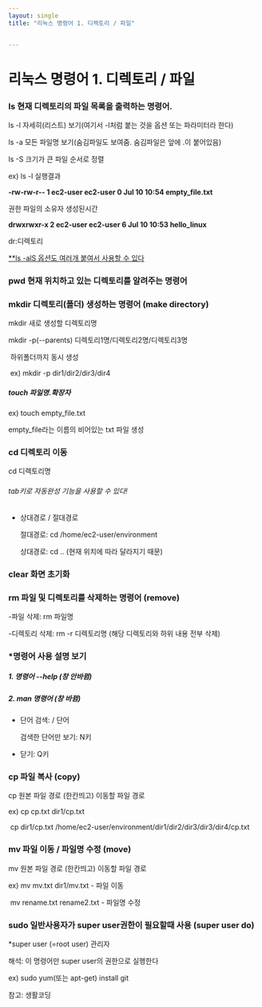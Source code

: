 ```yaml
---
layout: single
title: "리눅스 명령어 1. 디렉토리 / 파일"


---
```








# 리눅스 명령어 1. 디렉토리 / 파일



### **ls** 현재 디렉토리의 파일 목록을 출력하는 명령어. 

ls -l 자세히(리스트) 보기(여기서 -l처럼 붙는 것을 옵션 또는 파라미터라 한다)

ls -a 모든 파일명 보기(숨김파일도 보여줌. 숨김파일은 앞에 .이 붙어있음)

ls -S 크기가 큰 파일 순서로 정렬



ex) ls -l 실행결과

**-rw-rw-r-- 1 ec2-user ec2-user   0 Jul 10 10:54 empty_file.txt**

권한			 파일의 소유자			생성된시간

**drwxrwxr-x 2 ec2-user ec2-user   6 Jul 10 10:53 hello_linux**

dr:디렉토리

<u>**ls -alS 옵션도 여러개 붙여서 사용할 수 있다</u>



### **pwd** 현재 위치하고 있는 디렉토리를 알려주는 명령어 



### **mkdir** 디렉토리(폴더) 생성하는 명령어 (make directory)

mkdir 새로 생성할 디렉토리명

mkdir -p(--parents) 디렉토리1명/디렉토리2명/디렉토리3명

​	하위폴더까지 동시 생성

​	ex) mkdir -p dir1/dir2/dir3/dir4



##### touch 파일명.확장자

ex) touch empty_file.txt 

empty_file라는 이름의 비어있는 txt 파일 생성



### cd 디렉토리 이동

cd 디렉토리명



###### tab키로 자동완성 기능을 사용할 수 있다!



* 상대경로 / 절대경로

  절대경로: cd /home/ec2-user/environment 

  상대경로: cd .. (현재 위치에 따라 달라지기 때문) 



### clear 화면 초기화



### rm 파일 및 디렉토리를 삭제하는 명령어 (remove)

-파일 삭제: rm 파일명

-디렉토리 삭제: rm -r 디렉토리명 (해당 디렉토리와 하위 내용 전부 삭제)



### *명령어 사용 설명 보기

##### 1. 명령어 --help (창 안바뀜)

##### 2. man 명령어 (창 바뀜)

- 단어 검색: / 단어

  검색한 단어만 보기: N키

- 닫기: Q키

  

### cp 파일 복사 (copy)

cp 원본 파일 경로 (한칸띄고) 이동할 파일 경로

ex) cp cp.txt dir1/cp.txt 

​	  cp dir1/cp.txt /home/ec2-user/environment/dir1/dir2/dir3/dir3/dir4/cp.txt



### mv  파일 이동 / 파일명 수정 (move)

mv 원본 파일 경로 (한칸띄고) 이동할 파일 경로

ex) mv mv.txt dir1/mv.txt - 파일 이동

​	  mv rename.txt rename2.txt - 파일명 수정



### sudo 일반사용자가 super user권한이 필요할때 사용  (super user do)

*super user (=root user) 관리자

해석: 이 명령어만 super user의 권한으로 실행한다

ex) sudo yum(또는 apt-get) install git




참고: 생활코딩









